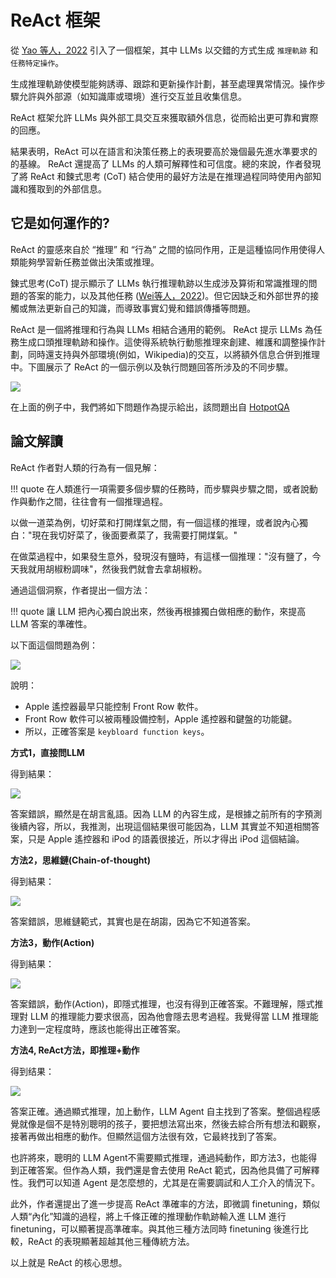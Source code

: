 # ReAct 框架

從 [Yao 等人，2022](https://arxiv.org/abs/2210.03629) 引入了一個框架，其中 LLMs 以交錯的方式生成 `推理軌跡` 和 `任務特定操作`。

生成推理軌跡使模型能夠誘導、跟踪和更新操作計劃，甚至處理異常情況。操作步驟允許與外部源（如知識庫或環境）進行交互並且收集信息。

ReAct 框架允許 LLMs 與外部工具交互來獲取額外信息，從而給出更可靠和實際的回應。

結果表明，ReAct 可以在語言和決策任務上的表現要高於幾個最先進水準要求的的基線。 ReAct 還提高了 LLMs 的人類可解釋性和可信度。總的來說，作者發現了將 ReAct 和鍊式思考 (CoT) 結合使用的最好方法是在推理過程同時使用內部知識和獲取到的外部信息。

## 它是如何運作的?

ReAct 的靈感來自於 “推理” 和 “行為” 之間的協同作用，正是這種協同作用使得人類能夠學習新任務並做出決策或推理。

鍊式思考(CoT) 提示顯示了 LLMs 執行推理軌跡以生成涉及算術和常識推理的問題的答案的能力，以及其他任務 ([Wei等人，2022](https://arxiv.org/abs/2201.11903))。但它因缺乏和外部世界的接觸或無法更新自己的知識，而導致事實幻覺和錯誤傳播等問題。

ReAct 是一個將推理和行為與 LLMs 相結合通用的範例。 ReAct 提示 LLMs 為任務生成口頭推理軌跡和操作。這使得系統執行動態推理來創建、維護和調整操作計劃，同時還支持與外部環境(例如，Wikipedia)的交互，以將額外信息合併到推理中。下圖展示了 ReAct 的一個示例以及執行問題回答所涉及的不同步驟。

![](./assets/react.webp)

在上面的例子中，我們將如下問題作為提示給出，該問題出自 [HotpotQA](https://hotpotqa.github.io/)

## 論文解讀

ReAct 作者對人類的行為有一個見解：

!!! quote
    在人類進行一項需要多個步驟的任務時，而步驟與步驟之間，或者說動作與動作之間，往往會有一個推理過程。

以做一道菜為例，切好菜和打開煤氣之間，有一個這樣的推理，或者說內心獨白："現在我切好菜了，後面要煮菜了，我需要打開煤氣。"

在做菜過程中，如果發生意外，發現沒有鹽時，有這樣一個推理："沒有鹽了，今天我就用胡椒粉調味"，然後我們就會去拿胡椒粉。

通過這個洞察，作者提出一個方法：

!!! quote
    讓 LLM 把內心獨白說出來，然後再根據獨白做相應的動作，來提高 LLM 答案的準確性。

以下面這個問題為例：

![](./assets/hotspot-qa.png)

說明：

- Apple 遙控器最早只能控制 Front Row 軟件。
- Front Row 軟件可以被兩種設備控制，Apple 遙控器和鍵盤的功能鍵。
- 所以，正確答案是 `keybloard function keys`。

**方式1，直接問LLM**

得到結果：

![](./assets/hotspot-qa-1a.png)

答案錯誤，顯然是在胡言亂語。因為 LLM 的內容生成，是根據之前所有的字預測後續內容，所以，我推測，出現這個結果很可能因為，LLM 其實並不知道相關答案，只是 Apple 遙控器和 iPod 的語義很接近，所以才得出 iPod 這個結論。

**方法2，思維鏈(Chain-of-thought)**

得到結果：

![](./assets/hotspot-qa-1b.png)

答案錯誤，思維鏈範式，其實也是在胡謅，因為它不知道答案。

**方法3，動作(Action)**

得到結果：

![](./assets/hotspot-qa-1c.png)

答案錯誤，動作(Action)，即隱式推理，也沒有得到正確答案。不難理解，隱式推理對 LLM 的推理能力要求很高，因為他會隱去思考過程。我覺得當 LLM 推理能力達到一定程度時，應該也能得出正確答案。

**方法4, ReAct方法，即推理+動作**

得到结果：

![](./assets/hotspot-qa-1d.png)

答案正確。通過顯式推理，加上動作，LLM Agent 自主找到了答案。整個過程感覺就像是個不是特別聰明的孩子，要把想法寫出來，然後去綜合所有想法和觀察，接著再做出相應的動作。但顯然這個方法很有效，它最終找到了答案。

也許將來，聰明的 LLM Agent不需要顯式推理，通過純動作，即方法3，也能得到正確答案。但作為人類，我們還是會去使用 ReAct 範式，因為他具備了可解釋性。我們可以知道 Agent 是怎麼想的，尤其是在需要調試和人工介入的情況下。

此外，作者還提出了進一步提高 ReAct 準確率的方法，即微調 finetuning，類似人類“內化”知識的過程，將上千條正確的推理動作軌跡輸入進 LLM 進行 finetuning，可以顯著提高準確率。與其他三種方法同時 finetuning 後進行比較，ReAct 的表現顯著超越其他三種傳統方法。

以上就是 ReAct 的核心思想。